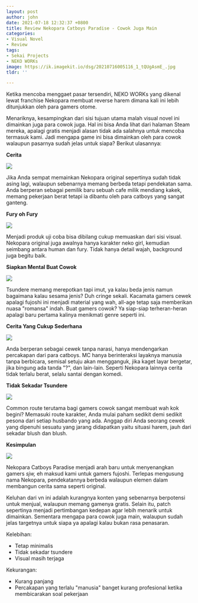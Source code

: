 ```yaml
---
layout: post
author: john
date: 2021-07-18 12:32:37 +0800
title: Review Nekopara Catboys Paradise - Cowok Juga Main
categories:
- Visual Novel
- Review
tags:
- Sekai Projects
- NEKO WORKs
image: https://ik.imagekit.io/dsg/20210716005116_1_tQUgAsmE_.jpg
tldr: ''

---
```

Ketika mencoba menggaet pasar tersendiri, NEKO WORKs yang dikenal lewat franchise Nekopara membuat reverse harem dimana kali ini lebih ditunjukkan oleh para gamers otome.

Menariknya, kesampingkan dari sisi tujuan utama malah visual novel ini dimainkan juga para cowok juga. Hal ini bisa Anda lihat dari halaman Steam mereka, apalagi gratis menjadi alasan tidak ada salahnya untuk mencoba termasuk kami. Jadi mengapa game ini bisa dimainkan oleh para cowok walaupun pasarnya sudah jelas untuk siapa? Berikut ulasannya:

**Cerita**

![](https://ik.imagekit.io/dsg/20210716005109_1_MqwFdgKfh.jpg)

Jika Anda sempat memainkan Nekopara original sepertinya sudah tidak asing lagi, walaupun sebenarnya memang berbeda tetapi pendekatan sama. Anda berperan sebagai pemilik baru sebuah cafe milik mendiang kakek, memang pekerjaan berat tetapi ia dibantu oleh para catboys yang sangat ganteng.

**Fury oh Fury**

![](https://ik.imagekit.io/dsg/20210716003415_1_48yNhBVUI.jpg)

Menjadi produk uji coba bisa dibilang cukup memuaskan dari sisi visual. Nekopara original juga awalnya hanya karakter neko girl, kemudian seimbang antara human dan fury. Tidak hanya detail wajah, background juga begitu baik.

**Siapkan Mental Buat Cowok**

![](https://ik.imagekit.io/dsg/20210716003404_1_y62ZAqRjK.jpg)

Tsundere memang merepotkan tapi imut, ya kalau beda jenis namun bagaimana kalau sesama jenis? Duh cringe sekali. Kacamata gamers cewek apalagi fujoshi ini menjadi material yang wah, all-age tetap saja memberikan nuasa "romansa" indah. Buat gamers cowok? Ya siap-siap terheran-heran apalagi baru pertama kalinya menikmati genre seperti ini.

**Cerita Yang Cukup Sederhana**

![](https://ik.imagekit.io/dsg/20210716003713_1_zaVDP3zak.jpg)

Anda berperan sebagai cewek tanpa narasi, hanya mendengarkan percakapan dari para catboys. MC hanya berinteraksi layaknya manusia tanpa berbicara, semisal setuju akan mengganguk, jika kaget layar bergetar, jika bingung ada tanda "?", dan lain-lain. Seperti Nekopara lainnya cerita tidak terlalu berat, selalu santai dengan komedi.

**Tidak Sekadar Tsundere**

![](https://ik.imagekit.io/dsg/20210716003247_1_gnV7i5KM6.jpg)

Common route terutama bagi gamers cowok sangat membuat wah kok begini? Memasuki route karakter, Anda mulai paham sedikit demi sedikit pesona dari setiap husbando yang ada. Anggap diri Anda seorang cewek yang dipenuhi sesuatu yang jarang didapatkan yaitu situasi harem, jauh dari sekadar blush dan blush.

**Kesimpulan**

![](https://ik.imagekit.io/dsg/20210716003745_1_tdwcyVXMM.jpg)

Nekopara Catboys Paradise menjadi arah baru untuk menyenangkan gamers _sjw,_ eh maksud kami untuk gamers fujoshi. Terlepas mengusung nama Nekopara, pendekatannya berbeda walaupun elemen dalam membangun cerita sama seperti original.

Keluhan dari vn ini adalah kurangnya konten yang sebenarnya berpotensi untuk menjual, walaupun memang gamenya gratis. Selain itu, patch sepertinya menjadi pertimbangan kedepan agar lebih menarik untuk dimainkan. Sementara mengapa para cowok juga main, walaupun sudah jelas targetnya untuk siapa ya apalagi kalau bukan rasa penasaran.

Kelebihan:

* Tetap minimalis
* Tidak sekadar tsundere
* Visual masih terjaga

Kekurangan:

* Kurang panjang
* Percakapan yang terlalu "manusia" banget kurang profesional ketika membicarakan soal pekerjaan